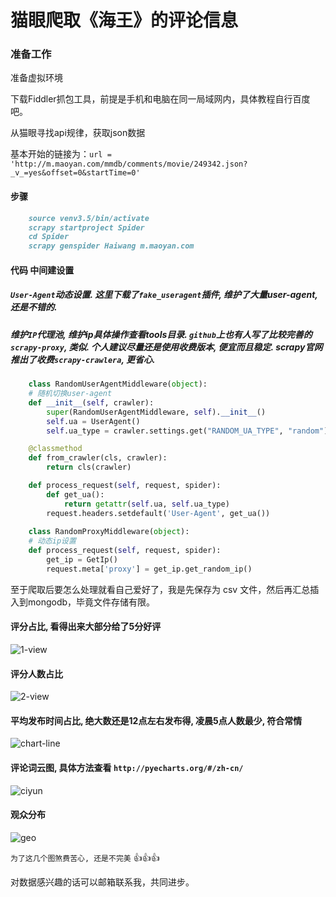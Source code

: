 # 猫眼爬取《海王》的评论信息

### 准备工作

准备虚拟环境

下载Fiddler抓包工具，前提是手机和电脑在同一局域网内，具体教程自行百度吧。

从猫眼寻找api规律，获取json数据

基本开始的链接为：`url = 'http://m.maoyan.com/mmdb/comments/movie/249342.json?_v_=yes&offset=0&startTime=0'`


#### 步骤
```md
    source venv3.5/bin/activate
    scrapy startproject Spider
    cd Spider
    scrapy genspider Haiwang m.maoyan.com
```
#### 代码 中间建设置
##### `User-Agent`动态设置. 这里下载了`fake_useragent`插件, 维护了大量user-agent, 还是不错的.
##### 维护`IP`代理池, 维护ip具体操作查看tools目录. `github`上也有人写了比较完善的`scrapy-proxy`, 类似. 个人建议尽量还是使用收费版本, 便宜而且稳定. scrapy官网推出了收费`scrapy-crawlera`, 更省心.
```py
    class RandomUserAgentMiddleware(object):
    # 随机切换user-agent
    def __init__(self, crawler):
        super(RandomUserAgentMiddleware, self).__init__()
        self.ua = UserAgent()
        self.ua_type = crawler.settings.get("RANDOM_UA_TYPE", "random")

    @classmethod
    def from_crawler(cls, crawler):
        return cls(crawler)

    def process_request(self, request, spider):
        def get_ua():
            return getattr(self.ua, self.ua_type)
        request.headers.setdefault('User-Agent', get_ua())
        
    class RandomProxyMiddleware(object):
    # 动态ip设置
    def process_request(self, request, spider):
        get_ip = GetIp()
        request.meta['proxy'] = get_ip.get_random_ip()
```

至于爬取后要怎么处理就看自己爱好了，我是先保存为 csv 文件，然后再汇总插入到mongodb，毕竟文件存储有限。


#### 评分占比, 看得出来大部分给了5分好评

![1-view](https://github.com/fenglei110/Data-analysis/blob/master/ch_Haiwang/images/1.png)

#### 评分人数占比

![2-view](https://github.com/fenglei110/Data-analysis/blob/master/ch_Haiwang/images/2.png)

#### 平均发布时间占比, 绝大数还是12点左右发布得, 凌晨5点人数最少, 符合常情

![chart-line](https://github.com/fenglei110/Data-analysis/blob/master/ch_Haiwang/images/chart_line.png)

#### 评论词云图, 具体方法查看 `http://pyecharts.org/#/zh-cn/`

![ciyun](https://github.com/fenglei110/Data-analysis/blob/master/ch_Haiwang/images/ciyun.png)

#### 观众分布

![geo](https://github.com/fenglei110/Data-analysis/blob/master/ch_Haiwang/images/geo.png)

`为了这几个图煞费苦心, 还是不完美` :+1::+1::+1:


对数据感兴趣的话可以邮箱联系我，共同进步。
